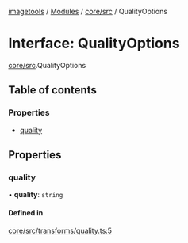 [imagetools](../README.md) / [Modules](../modules.md) / [core/src](../modules/core_src.md) / QualityOptions

# Interface: QualityOptions

[core/src](../modules/core_src.md).QualityOptions

## Table of contents

### Properties

- [quality](core_src.QualityOptions.md#quality)

## Properties

### quality

• **quality**: `string`

#### Defined in

[core/src/transforms/quality.ts:5](https://github.com/JonasKruckenberg/imagetools/blob/a033017/packages/core/src/transforms/quality.ts#L5)
